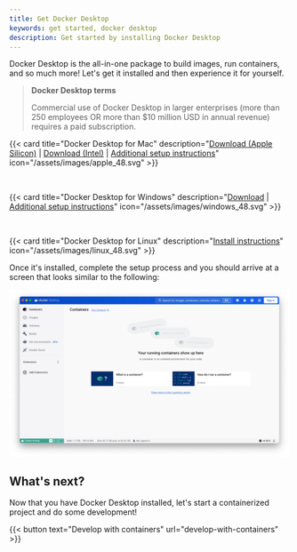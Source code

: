 ```yaml
---
title: Get Docker Desktop
keywords: get started, docker desktop
description: Get started by installing Docker Desktop
---
```


Docker Desktop is the all-in-one package to build images, run containers, and so much more!
Let's get it installed and then experience it for yourself.

> **Docker Desktop terms**
>
> Commercial use of Docker Desktop in larger enterprises (more than 250
> employees OR more than $10 million USD in annual revenue) requires a paid
> subscription.

{{< card
  title="Docker Desktop for Mac"
  description="[Download (Apple Silicon)](https://desktop.docker.com/mac/main/arm64/Docker.dmg?utm_source=docker&utm_medium=webreferral&utm_campaign=docs-driven-download-mac-arm64) | [Download (Intel)](https://desktop.docker.com/mac/main/amd64/Docker.dmg?utm_source=docker&utm_medium=webreferral&utm_campaign=docs-driven-download-mac-amd64) | [Additional setup instructions](/desktop/install/mac-install)"
  icon="/assets/images/apple_48.svg" >}}

<br>

{{< card
  title="Docker Desktop for Windows"
  description="[Download](https://desktop.docker.com/win/main/amd64/Docker%20Desktop%20Installer.exe?utm_source=docker&utm_medium=webreferral&utm_campaign=docs-driven-download-windows) | [Additional setup instructions](/desktop/install/windows-install)"
  icon="/assets/images/windows_48.svg" >}}

<br>

{{< card
  title="Docker Desktop for Linux"
  description="[Install instructions](/desktop/install/linux-install/)"
  icon="/assets/images/linux_48.svg" >}}

Once it's installed, complete the setup process and you should arrive at a screen that looks similar to the following:

![Screenshot of Docker Desktop immediately after install](images/docker-desktop-screenshot.webp)

## What's next?

Now that you have Docker Desktop installed, let's start a containerized project and do some development!

{{< button text="Develop with containers" url="develop-with-containers" >}}